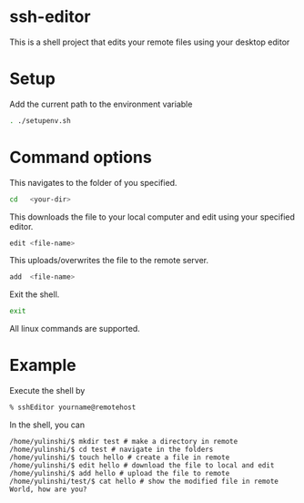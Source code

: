 # ssh-editor
This is a shell project that edits your remote files using your desktop editor

# Setup
Add the current path to the environment variable
```sh
. ./setupenv.sh
```

# Command options
This navigates to the folder of you specified.
```sh
cd   <your-dir>  
```

This downloads the file to your local computer and edit using your specified editor.
```sh
edit <file-name> 
```

This uploads/overwrites the file to the remote server.
```sh
add  <file-name> 
```

Exit the shell.
```sh
exit 
```

All linux commands are supported.

# Example 
Execute the shell by
```sh
% sshEditor yourname@remotehost
```

In the shell, you can
```
/home/yulinshi/$ mkdir test # make a directory in remote
/home/yulinshi/$ cd test # navigate in the folders
/home/yulinshi/$ touch hello # create a file in remote
/home/yulinshi/$ edit hello # download the file to local and edit
/home/yulinshi/$ add hello # upload the file to remote
/home/yulinshi/test/$ cat hello # show the modified file in remote
World, how are you?
```
